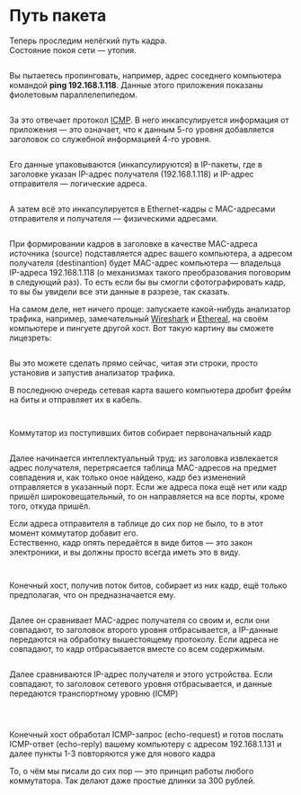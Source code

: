 # Путь пакета

Теперь проследим нелёгкий путь кадра.\
Состояние покоя сети — утопия.

<figure><img src="../../.gitbook/assets/DSCF6048.масштабированное.jpg" alt=""><figcaption></figcaption></figure>

Вы пытаетесь пропинговать, например, адрес соседнего компьютера командой **ping 192.168.1.118**. Данные этого приложения показаны фиолетовым параллелепипедом.

<figure><img src="../../.gitbook/assets/DSCF6049.масштабированное.jpg" alt=""><figcaption></figcaption></figure>

За это отвечает протокол [ICMP](http://ru.wikipedia.org/wiki/ICMP). В него инкапсулируется информация от приложения — это означает, что к данным 5-го уровня добавляется заголовок со служебной информацией 4-го уровня.

<figure><img src="../../.gitbook/assets/f7bdff454e14f2a19e2af08974f33bbf.jpg" alt=""><figcaption></figcaption></figure>

Его данные упаковываются (инкапсулируются) в IP-пакеты, где в заголовке указан IP-адрес получателя (192.168.1.118) и IP-адрес отправителя — логические адреса.

<figure><img src="../../.gitbook/assets/DSCF6051.масштабированное.jpg" alt=""><figcaption></figcaption></figure>

А затем всё это инкапсулируется в Ethernet-кадры с MAC-адресами отправителя и получателя — физическими адресами.

<figure><img src="../../.gitbook/assets/a016ccafd998fe772fa06d324783047b.jpeg" alt=""><figcaption></figcaption></figure>

При формировании кадров в заголовке в качестве MAC-адреса источника (source) подставляется адрес вашего компьютера, а адресом получателя (destinantion) будет MAC-адрес компьютера — владельца IP-адреса 192.168.1.118 (о механизмах такого преобразования поговорим в следующий раз). То есть если бы вы смогли сфотографировать кадр, то вы бы увидели все эти данные в разрезе, так сказать.

На самом деле, нет ничего проще: запускаете какой-нибудь анализатор трафика, например, замечательный [Wireshark](http://www.wireshark.org/) и [Ethereal](http://www.ethereal.com), на своём компьютере и пингуете другой хост. Вот такую картину вы сможете лицезреть:

<figure><img src="../../.gitbook/assets/dump_524021.png" alt=""><figcaption></figcaption></figure>

Вы это можете сделать прямо сейчас, читая эти строки, просто установив и запустив анализатор трафика.

В последнюю очередь сетевая карта вашего компьютера дробит фрейм на биты и отправляет их в кабель.

<figure><img src="../../.gitbook/assets/DSCF6055.масштабированное.jpg" alt=""><figcaption></figcaption></figure>

<figure><img src="../../.gitbook/assets/DSCF6056.масштабированное.jpg" alt=""><figcaption></figcaption></figure>

Коммутатор из поступивших битов собирает первоначальный кадр

<figure><img src="../../.gitbook/assets/DSCF6053.масштабированное.jpg" alt=""><figcaption></figcaption></figure>

Далее начинается интеллектуальный труд: из заголовка извлекается адрес получателя, перетрясается таблица MAC-адресов на предмет совпадения и, как только оное найдено, кадр без изменений отправляется в указанный порт. Если же адреса пока ещё нет или кадр пришёл широковещательный, то он направляется на все порты, кроме того, откуда пришёл.

Если адреса отправителя в таблице до сих пор не было, то в этот момент коммутатор добавит его.\
Естественно, кадр опять передаётся в виде битов — это закон электроники, и вы должны просто всегда иметь это в виду.

<figure><img src="../../.gitbook/assets/DSCF6056.масштабированное.jpg" alt=""><figcaption></figcaption></figure>

<figure><img src="../../.gitbook/assets/DSCF6057.масштабированное.jpg" alt=""><figcaption></figcaption></figure>

Конечный хост, получив поток битов, собирает из них кадр, ещё только предполагая, что он предназначается ему.

<figure><img src="../../.gitbook/assets/DSCF6054.масштабированное.jpg" alt=""><figcaption></figcaption></figure>

Далее он сравнивает MAC-адрес получателя со своим и, если они совпадают, то заголовок второго уровня отбрасывается, а IP-данные передаются на обработку вышестоящему протоколу. Если адреса не совпадают, то кадр отбрасывается вместе со всем содержимым.

<figure><img src="../../.gitbook/assets/DSCF6059.масштабированное.jpg" alt=""><figcaption></figcaption></figure>

Далее сравниваются IP-адрес получателя и этого устройства. Если совпадают, то заголовок сетевого уровня отбрасывается, и данные передаются транспортному уровню (ICMP)

<figure><img src="../../.gitbook/assets/DSCF6060.масштабированное.jpg" alt=""><figcaption></figcaption></figure>

<figure><img src="../../.gitbook/assets/DSCF6061.масштабированное.jpg" alt=""><figcaption></figcaption></figure>

<figure><img src="../../.gitbook/assets/DSCF6062.масштабированное.jpg" alt=""><figcaption></figcaption></figure>

Конечный хост обработал ICMP-запрос (echo-request) и готов послать ICMP-ответ (echo-reply) вашему компьютеру с адресом 192.168.1.131 и далее пункты 1-3 повторяются уже для нового кадра

То, о чём мы писали до сих пор — это принцип работы любого коммутатора. Так делают даже простые длинки за 300 рублей.
